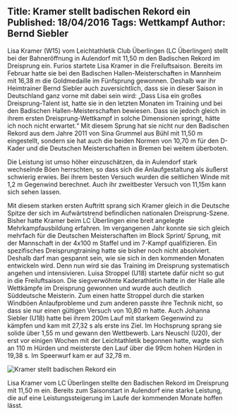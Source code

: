 Title: Kramer stellt badischen Rekord ein
Published: 18/04/2016
Tags: Wettkampf
Author: Bernd Siebler
---

Lisa Kramer (W15) vom Leichtathletik Club Überlingen (LC Überlingen) stellt bei der Bahneröffnung in Aulendorf mit 11,50 m den Badischen Rekord im Dreisprung ein.
Furios startete Lisa Kramer in die Freiluftsaison. Bereits im Februar hatte sie bei den Badischen Hallen-Meisterschaften in Mannheim mit 16,38 m die Goldmedaille im Fünfsprung gewonnen. Deshalb war ihr Heimtrainer Bernd Siebler auch zuversichtlich, dass sie in dieser Saison in Deutschland ganz vorne mit dabei sein wird: „Dass Lisa ein großes Dreisprung-Talent ist, hatte sie in den letzten Monaten im Training und bei den Badischen Hallen-Meisterschaften bewiesen. Dass sie jedoch gleich in ihrem ersten Dreisprung-Wettkampf in solche Dimensionen springt, hätte ich noch nicht erwartet.“
Mit diesem Sprung hat sie nicht nur den Badischen Rekord aus dem Jahre 2011 von Sina Grummel aus Bühl mit 11,50 m eingestellt, sondern sie hat auch die beiden Normen von 10,70 m für den D-Kader und die Deutschen Meisterschaften in Bremen bei weitem überboten.

Die Leistung ist umso höher einzuschätzen, da in Aulendorf stark wechselnde Böen herrschten, so dass sich die Anlaufgestaltung als äußerst schwierig erwies. Bei ihrem besten Versuch wurden die seitlichen Winde mit 1,2 m Gegenwind berechnet. Auch ihr zweitbester Versuch von 11,15m kann sich sehen lassen.

Mit diesem starken ersten Auftritt sprang sich Kramer gleich in die Deutsche Spitze der sich im Aufwärtstrend befindlichen nationalen Dreisprung-Szene. Bisher hatte Kramer beim LC Überlingen eine breit angelegte Mehrkampfausbildung erfahren. Im vergangenen Jahr konnte sie sich gleich mehrfach für die Deutschen Meisterschaften im Block Sprint/ Sprung, mit der Mannschaft in der 4x100 m Staffel und im 7-Kampf qualifizieren. Ein spezifisches Dreisprungtraining hatte sie bisher noch nicht absolviert. Deshalb darf man gespannt sein, wie sie sich in den kommenden Monaten entwickeln wird. Denn nun wird sie das Training im Dreisprung systematisch angehen und intensivieren.
Luisa Stroppel (U18) startete dafür nicht so gut in die Freiluftsaison. Die siegverwöhnte Kaderathletin hatte in der Halle alle Wettkämpfe im Dreisprung gewonnen und wurde auch deutlich Süddeutsche Meisterin. Zum einen hatte Stroppel durch die starken Windböen Anlaufprobleme und zum anderen passte ihre Technik nicht, so dass sie nur einen gültigen Versuch von 10,80 m hatte.
Auch Johanna Siebler (U18) hatte bei ihrem 200m Lauf mit starkem Gegenwind zu kämpfen und kam mit 27,32 s als erste ins Ziel. Im Hochsprung sprang sie solide über 1,55 m und gewann den Wettbewerb.
Lars Neuschl (U20), der erst vor einigen Wochen mit der Leichtathletik begonnen hatte, wagte sich an 110 m Hürden und meisterste den Lauf über die 99cm hohen Hürden in 19,38 s. Im Speerwurf kam er auf 32,78 m.

![Kramer stellt badischen Rekord ein](/blog/assets/2016/2016-04-18-kramer-stellt-badischen-rekord-ein.jpg)

Lisa Kramer vom LC Überlingen stellte den Badischen Rekord im Dreisprung mit 11,50 m ein. Bereits zum Saisonstart in Aulendorf eine starke Leistung, die auf eine Leistungssteigerung im Laufe der kommenden Monate hoffen lässt.